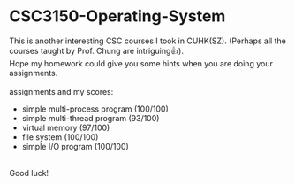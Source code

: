 # CSC3150-Operating-System

This is another interesting CSC courses I took in CUHK(SZ). (Perhaps all the courses taught by Prof. Chung are intriguing👍).
<br>
Hope my homework could give you some hints when you are doing your assignments.
<br>
<br>
assignments and my scores:

- simple multi-process program (100/100)
- simple multi-thread program (93/100)
- virtual memory (97/100)
- file system (100/100)
- simple I/O program (100/100)

<br>
Good luck!
